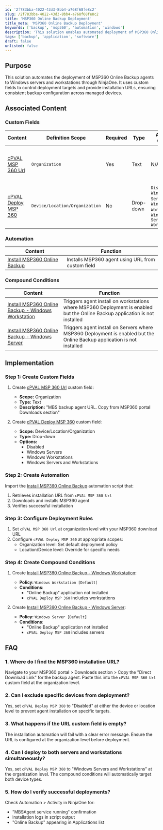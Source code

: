 ```yaml
---
id: '2f783bba-4022-43d3-8bb4-a768f68fe8c2'
slug: /2f783bba-4022-43d3-8bb4-a768f68fe8c2
title: 'MSP360 Online Backup Deployment'
title_meta: 'MSP360 Online Backup Deployment'
keywords: ['backup', 'msp360', 'automation', 'windows']
description: 'This solution enables automated deployment of MSP360 Online Backup agents to Windows servers and workstations through NinjaOne, using custom fields to control deployment scope and provide installation URLs.'
tags: ['backup', 'application', 'software'] 
draft: false
unlisted: false
---
```


## Purpose

This solution automates the deployment of MSP360 Online Backup agents to Windows servers and workstations through NinjaOne. It uses custom fields to control deployment targets and provide installation URLs, ensuring consistent backup configuration across managed devices.

## Associated Content

### Custom Fields

| Content | Definition Scope | Required | Type | Available Options | Applicable OS | Function |
| ------- | ---------------- | -------- | ---- | ----------------- | ------------- | -------- |
| [cPVAL MSP 360 Url](/docs/7e18083b-6a0e-49da-8a08-cfe9c7fa3378) | `Organization` | Yes | Text | N/A | Windows | Provides agent download URL from MSP360 portal |
| [cPVAL Deploy MSP 360](/docs/294f2f3e-1091-45b0-b764-b16ae054fad7) | `Device/Location/Organization` | No | Drop-down | `Disabled`, `Windows Servers`, `Windows Workstations`, `Windows Servers and Workstations` | Windows | Controls deployment scope for backup agents |

### Automation

| Content | Function |
| ------- | -------- |
| [Install MSP360 Online Backup](/docs/104e0456-6bb4-4e65-b0c0-0f8b6c0a4d8b) | Installs MSP360 agent using URL from custom field |

### Compound Conditions

| Content | Function |
| ------- | -------- |
| [Install MSP360 Online Backup - Windows Workstation](/docs/9f4d1394-8444-44e3-a4a1-97d6b7c71f92) | Triggers agent install on workstations where MSP360 Deployment is enabled but the Online Backup application is not installed |
| [Install MSP360 Online Backup - Windows Server](/docs/29f5ffd2-507f-4595-92eb-7d8956f30c88) | Triggers agent install on Servers where MSP360 Deployment is enabled but the Online Backup application is not installed |

## Implementation

### Step 1: Create Custom Fields

1. Create [cPVAL MSP 360 Url](/docs/7e18083b-6a0e-49da-8a08-cfe9c7fa3378) custom field:
   - **Scope:** Organization
   - **Type:** Text
   - **Description:** "MBS backup agent URL. Copy from MSP360 portal Downloads section"

2. Create [cPVAL Deploy MSP 360](/docs/294f2f3e-1091-45b0-b764-b16ae054fad7) custom field:
   - **Scope:** Device/Location/Organization
   - **Type:** Drop-down
   - **Options:**
     - Disabled
     - Windows Servers
     - Windows Workstations
     - Windows Servers and Workstations

### Step 2: Create Automation

Import the [Install MSP360 Online Backup](/docs/104e0456-6bb4-4e65-b0c0-0f8b6c0a4d8b) automation script that:

1. Retrieves installation URL from `cPVAL MSP 360 Url`
2. Downloads and installs MSP360 agent
3. Verifies successful installation

### Step 3: Configure Deployment Rules

1. Set `cPVAL MSP 360 Url` at organization level with your MSP360 download URL
2. Configure `cPVAL Deploy MSP 360` at appropriate scopes:
   - Organization level: Set default deployment policy
   - Location/Device level: Override for specific needs

### Step 4: Create Compound Conditions

1. Create [Install MSP360 Online Backup - Windows Workstation](/docs/9f4d1394-8444-44e3-a4a1-97d6b7c71f92):
   - **Policy:** `Windows Workstation [Default]`
   - **Conditions:** 
     - "Online Backup" application not installed
     - `cPVAL Deploy MSP 360` includes workstations

2. Create [Install MSP360 Online Backup - Windows Server](/docs/29f5ffd2-507f-4595-92eb-7d8956f30c88):
   - **Policy:** `Windows Server [Default]`
   - **Conditions:** 
     - "Online Backup" application not installed
     - `cPVAL Deploy MSP 360` includes servers

## FAQ

### 1. Where do I find the MSP360 installation URL?

Navigate to your MSP360 portal > Downloads section > Copy the "Direct Download Link" for the backup agent. Paste this into the `cPVAL MSP 360 Url` custom field at the organization level.

### 2. Can I exclude specific devices from deployment?

Yes, set `cPVAL Deploy MSP 360` to "Disabled" at either the device or location level to prevent agent installation on specific targets.

### 3. What happens if the URL custom field is empty?

The installation automation will fail with a clear error message. Ensure the URL is configured at the organization level before deployment.

### 4. Can I deploy to both servers and workstations simultaneously?

Yes, set `cPVAL Deploy MSP 360` to "Windows Servers and Workstations" at the organization level. The compound conditions will automatically target both device types.

### 5. How do I verify successful deployments?

Check Automation > Activity in NinjaOne for:

- "MBSAgent service running" confirmation
- Installation logs in script output
- "Online Backup" appearing in Applications list
